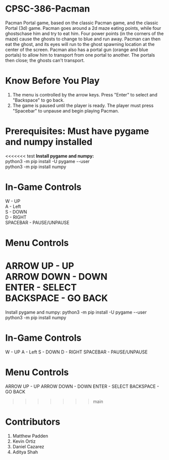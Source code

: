 # CPSC-386-Pacman
Pacman Portal game, based on the classic Pacman game, and the classic Portal (3d) game. 
Pacman goes around a 2d maze eating points, while four ghostschase him and try to eat him. 
Four power points (in the corners of the maze) cause the ghosts to change to blue and run away. 
Pacman can then eat the ghost, and its eyes will run to the ghost spawning location at the center of the screen. 
Pacman also has a portal gun (orange and blue portals) to allow him to transport from one portal to another. 
The portals then close; the ghosts can't transport.

# Know Before You Play
1. The menu is controlled by the arrow keys. Press "Enter" to select and "Backspace" to go back.
2. The game is paused until the player is ready. The player must press "Spacebar" to unpause and begin playing Pacman.

# Prerequisites: Must have pygame and numpy installed
<<<<<<< test
**Install pygame and numpy:** <br />
python3 -m pip install -U pygame --user <br />
python3 -m pip install numpy <br />

# In-Game Controls
W - UP <br />
A - Left <br />
S - DOWN <br />
D - RIGHT <br />
SPACEBAR - PAUSE/UNPAUSE <br />

# Menu Controls
ARROW UP - UP <br />
ARROW DOWN - DOWN <br />
ENTER - SELECT <br />
BACKSPACE - GO BACK <br />
=======
Install pygame and numpy:
python3 -m pip install -U pygame --user
python3 -m pip install numpy

# In-Game Controls
W - UP
A - Left
S - DOWN
D - RIGHT
SPACEBAR - PAUSE/UNPAUSE

# Menu Controls
ARROW UP - UP
ARROW DOWN - DOWN
ENTER - SELECT
BACKSPACE - GO BACK
>>>>>>> main

# Contributors
1. Matthew Padden
2. Kevin Ortiz
3. Daniel Cazarez
4. Aditya Shah
